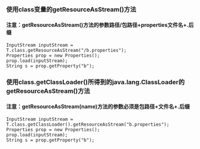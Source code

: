 ### 使用class变量的getResourceAsStream()方法
#### 注意：getResourceAsStream()方法的参数路径/包路径+properties文件名+.后缀

```
InputStream inputStream = T.class.getResourceAsStream("/b.properties");
Properties prop = new Properties();
prop.load(inputStream);
String s = prop.getProperty("b");
```

### 使用class.getClassLoader()所得到的java.lang.ClassLoader的getResourceAsStream()方法 
#### 注意：getResourceAsStream(name)方法的参数必须是包路径+文件名+.后缀

```
InputStream inputStream = T.class.getClassLoader().getResourceAsStream("b.properties");
Properties prop = new Properties();
prop.load(inputStream);
String s = prop.getProperty("b");
```



